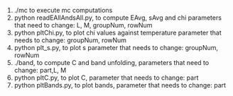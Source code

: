 1. ./mc to execute mc computations
2. python readEAllAndsAll.py, to compute EAvg, sAvg and chi
parameters that need to change: L, M, groupNum, rowNum
3. python pltChi.py, to plot chi values against temperature
parameter that needs to change: groupNum, rowNum
4. python plt_s.py, to plot s
parameter that needs to change: groupNum, rowNum
5. ./band, to compute C and band unfolding, parameters that need to change:  part,L, M
6. python pltC.py, to plot C, parameter that needs to change: part
7. python pltBands.py, to plot bands, parameter that needs to change: part
